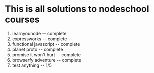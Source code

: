 # This is all solutions to nodeschool courses

1. learnyounode -- complete
2. expressworks -- complete
3. functional javascript -- complete
4. planet proto -- complete
5. promise it won't hurt -- complete
6. browserfy adventure -- complete
7. test anything  -- 1/5
